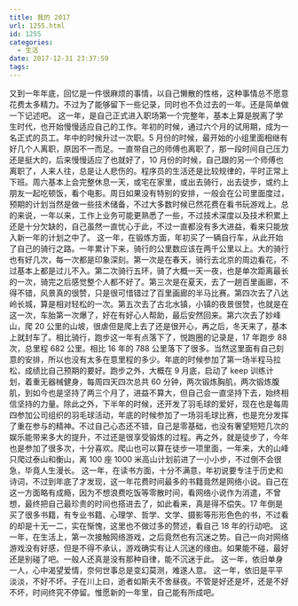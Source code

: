 ```yaml
---
title: 我的 2017
url: 1255.html
id: 1255
categories:
  - 生活
date: 2017-12-31 23:37:59
tags:
---
```


又到一年年底，回忆是一件很麻烦的事情，以自己懒散的性格，这种事情总不愿意花费太多精力。不过为了能够留下一些记录，同时也不负过去的一年。还是简单做一下记述吧。 这一年，是自己正式进入职场第一个完整年，基本上算是脱离了学生时代，也开始慢慢适应自己的工作。年初的时候，通过六个月的试用期，成为一名正式的员工。年中的时候升过一次职。5 月份的时候，最开始的小组里面相继有好几个人离职，原因不一而足。一直带自己的师傅也离职了，那一段时间自己压力还是挺大的，后来慢慢适应了也就好了，10 月份的时候，自己跟的另一个师傅也离职了，人来人往，总是让人悲伤的。程序员的生活还是比较规律的，平时正常上下班。周六基本上会完整休息一天，或宅在家里，或出去骑行，出去徒步，或约上朋友一起吃顿饭，看个电影。周日如果没有特别的安排，一般会在公司里面度过，预期的计划当然是做一些技术储备，不过大多数时候已然花费在看书玩游戏上。总的来说，一年以来，工作上业务可能更熟悉了一些，不过技术深度以及技术积累上还是十分欠缺的，自己虽然一直忧心于此，不过一直都没有多大进益，看来只能放入新一年的计划之中了。 这一年，在锻炼方面，年初买了一辆自行车，从此开始了自己的骑行之路。一年累计下来，骑行的公里数应该在两千公里以上。大的骑行也有好几次，每一次都是印象深刻。第一次是在春天，骑行去北京的周边看花，不过基本上都是过儿不入。第二次骑行五环，骑了大概一天一夜，也是单次距离最长的一次，骑完之后感觉整个人都不好了。第三次是在夏天，去了一趟百里画廊，不得不错，风景真的很赞，只是很可惜错过了百里画廊的半马比赛。第四次去了八达岭长城，算是相对轻松的一次。第五次去了古北水镇，小镇的夜景很赞，也就是在这一次，车胎第一次爆了，好在有好心人帮助，最后安然回来。第六次去了妙峰山，爬 20 公里的山坡，很虐但是爬上去了还是很开心，再之后，冬天来了，基本上就封车了。相比骑行，跑步这一年有点落下了，悦跑圈的记录是，17 年跑步 88 次，总里程 682 公里。相比 16 年的 788 公里落下了很多。当然这里面有自己刻意的安排，所以也没有太多在意里程的多少。年底的时候参加了第一场半程马拉松，成绩比自己预期的要好。跑步之外，大概在 9 月底，启动了 keep 训练计划，着重无器械健身，每周四天四次总共 60 分钟，两次锻炼胸肌，两次锻炼腹肌，到如今也是坚持了两三个月了，进益不算大，但自己会一直坚持下去，始终相信坚持的力量。除此之外，下半年的时候，还开发了羽毛球的爱好，现在也是每周四参加公司组织的羽毛球活动，年底的时候参加了一场羽毛球比赛，也是充分发挥了重在参与的精神。不过自己心态还不错，自己是零基础，也没有奢望短短几次的娱乐能带来多大的提升，不过还是很享受锻炼的过程。再之外，就是徒步了，今年也是参加了很多次，十分喜欢。爬山也可以算在徒步一项里面，一年来，大的山峰只爬过泰山和衡山，离 100 座 1000 米高山计划前进了一小小步，不过倒不会很急，毕竟人生漫长。 这一年，在读书方面，十分不满意，年初说要专注于历史和诗词，不过到年底了才发现，这一年花费时间最多的书籍竟然是网络小说。自己在这一方面略有成瘾，因为不想浪费吃饭等零散时间，看网络小说作为消遣，不曾想，最终把自己最珍贵的时间也搭进去了，如此看来，真是得不偿失。17 年倒是买了很多书籍，有专业书籍、心理学、哲学、文学、摄影等形形色色的书，不过看的却是十无一二，实在惭愧，这里也不做过多的赘述，看自己 18 年的行动吧。 这一年，在生活上，第一次接触网络游戏，之后竟然也有沉迷之势。自己一向对网络游戏没有好感，但是不得不承认，游戏确实有让人沉迷的缘由。如果能不碰，最好还是别碰了吧。一般人还真是没有那种自律，能不沉迷于此。 这一年，依旧单身一人，心中渴望爱情，奈何世事总是变幻莫测，难遂人意。 这一年，依旧是平平淡淡，不好不坏。子在川上曰，逝者如斯夫不舍昼夜。不管是好还是坏，还是不好不坏，时间终究不停留。惟愿新的一年里，自己能有所成吧。